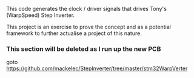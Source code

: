 This code generates the clock / driver signals that drives Tony's (WarpSpeed) Step Inverter.

This project is an exercise to prove the concept and as a potential framework to further actualise a project of this nature.



### This section will be deleted as I run up the new PCB

goto https://github.com/mackelec/StepInverter/tree/master/stm32WarpVerter
